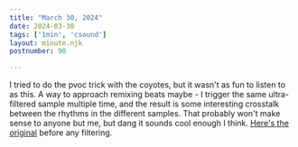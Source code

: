 ```yaml
---
title: "March 30, 2024"
date: 2024-03-30
tags: ['1min', 'csound']
layout: minute.njk
postnumber: 90

---
```


I tried to do the pvoc trick with the coyotes, but it wasn't as fun to listen to as this. A way to approach remixing beats maybe - I trigger the same ultra-filtered sample multiple time, and the result is some interesting crosstalk between the rhythms in the different samples. That probably won't make sense to anyone but me, but dang it sounds cool enough I think.  [Here's the original](https://www.listenfaster.com/main/39/) before any filtering. 

